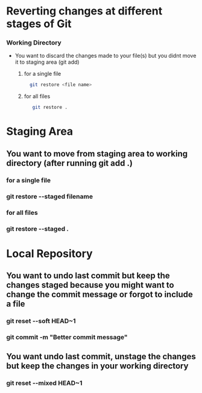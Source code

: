 # Reverting changes at different stages of Git

### Working Directory

- You want to discard the changes made to your file(s) but you didnt move it to staging area (git add)

  1. for a single file
     ```bash
       git restore <file name>
     ```
  2. for all files
     ```bash
        git restore .
     ```     

# Staging Area

   ## You want to move from staging area to working directory (after running git add .)

   ### for a single file
   ### git restore --staged filename

   ### for all files
   ### git restore --staged .

# Local Repository

   ## You want to undo last commit but keep the changes staged because you might want to change the commit message or forgot to include a file

   ### git reset --soft HEAD~1

   ### git commit -m "Better commit message"


   ## You want undo last commit, unstage the changes but keep the changes in your working directory
   ### git reset --mixed HEAD~1




